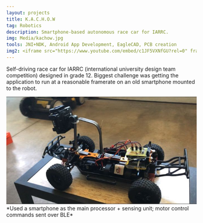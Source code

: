 ```yaml
---
layout: projects
title: K.A.C.H.O.W
tag: Robotics
description: Smartphone-based autonomous race car for IARRC.
img: Media/kachow.jpg
tools: JNI+NDK, Android App Development, EagleCAD, PCB creation
img2: <iframe src="https://www.youtube.com/embed/c1JF5VXNfGU?rel=0" frameborder="0" allow="autoplay; encrypted-media" allowfullscreen></iframe>
---
```

Self-driving race car for IARRC (international university design team competition) designed in grade 12. Biggest challenge was getting the application to run at a reasonable framerate on an old smartphone mounted to the robot.

<img src="/Media/kachow.jpg">
*Used a smartphone as the main processor + sensing unit; motor control commands sent over BLE*



